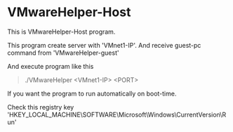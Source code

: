 # VMwareHelper-Host
This is VMwareHelper-Host program.

This program create server with 'VMnet1-IP'. And receive guest-pc command from 'VMwareHelper-guest'

And execute program like this
> ./VMwareHelper &lt;VMnet1-IP&gt; &lt;PORT&gt;

If you want the program to run automatically on boot-time.

Check this registry key 'HKEY_LOCAL_MACHINE\SOFTWARE\Microsoft\Windows\CurrentVersion\Run'